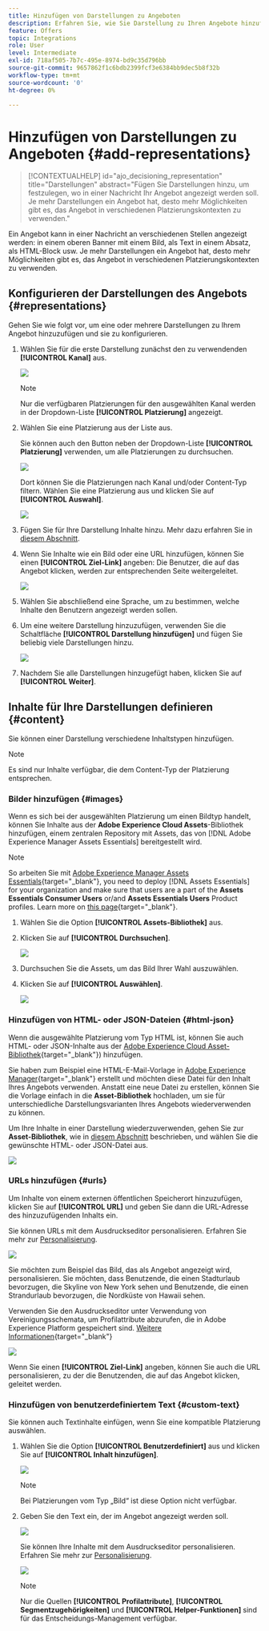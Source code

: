 ```yaml
---
title: Hinzufügen von Darstellungen zu Angeboten
description: Erfahren Sie, wie Sie Darstellung zu Ihren Angebote hinzufügen können
feature: Offers
topic: Integrations
role: User
level: Intermediate
exl-id: 718af505-7b7c-495e-8974-bd9c35d796bb
source-git-commit: 9657862f1c6bdb2399fcf3e6384bb9dec5b8f32b
workflow-type: tm+mt
source-wordcount: '0'
ht-degree: 0%

---
```


# Hinzufügen von Darstellungen zu Angeboten {#add-representations}

>[!CONTEXTUALHELP]
>id="ajo_decisioning_representation"
>title="Darstellungen"
>abstract="Fügen Sie Darstellungen hinzu, um festzulegen, wo in einer Nachricht Ihr Angebot angezeigt werden soll. Je mehr Darstellungen ein Angebot hat, desto mehr Möglichkeiten gibt es, das Angebot in verschiedenen Platzierungskontexten zu verwenden."

Ein Angebot kann in einer Nachricht an verschiedenen Stellen angezeigt werden: in einem oberen Banner mit einem Bild, als Text in einem Absatz, als HTML-Block usw. Je mehr Darstellungen ein Angebot hat, desto mehr Möglichkeiten gibt es, das Angebot in verschiedenen Platzierungskontexten zu verwenden.

## Konfigurieren der Darstellungen des Angebots {#representations}

Gehen Sie wie folgt vor, um eine oder mehrere Darstellungen zu Ihrem Angebot hinzuzufügen und sie zu konfigurieren.

1. Wählen Sie für die erste Darstellung zunächst den zu verwendenden **[!UICONTROL Kanal]** aus.

   ![](../assets/channel-placement.png)

   >[!NOTE]
   >
   >Nur die verfügbaren Platzierungen für den ausgewählten Kanal werden in der Dropdown-Liste **[!UICONTROL Platzierung]** angezeigt.

1. Wählen Sie eine Platzierung aus der Liste aus.

   Sie können auch den Button neben der Dropdown-Liste **[!UICONTROL Platzierung]** verwenden, um alle Platzierungen zu durchsuchen.

   ![](../assets/browse-button-placements.png)

   Dort können Sie die Platzierungen nach Kanal und/oder Content-Typ filtern. Wählen Sie eine Platzierung aus und klicken Sie auf **[!UICONTROL Auswahl]**.

   ![](../assets/browse-placements.png)

1. Fügen Sie für Ihre Darstellung Inhalte hinzu. Mehr dazu erfahren Sie in [diesem Abschnitt](#content).

1. Wenn Sie Inhalte wie ein Bild oder eine URL hinzufügen, können Sie einen **[!UICONTROL Ziel-Link]** angeben: Die Benutzer, die auf das Angebot klicken, werden zur entsprechenden Seite weitergeleitet.

   ![](../assets/offer-destination-link.png)

1. Wählen Sie abschließend eine Sprache, um zu bestimmen, welche Inhalte den Benutzern angezeigt werden sollen.

1. Um eine weitere Darstellung hinzuzufügen, verwenden Sie die Schaltfläche **[!UICONTROL Darstellung hinzufügen]** und fügen Sie beliebig viele Darstellungen hinzu.

   ![](../assets/offer-add-representation.png)

1. Nachdem Sie alle Darstellungen hinzugefügt haben, klicken Sie auf **[!UICONTROL Weiter]**.

## Inhalte für Ihre Darstellungen definieren {#content}

Sie können einer Darstellung verschiedene Inhaltstypen hinzufügen.

>[!NOTE]
>
>Es sind nur Inhalte verfügbar, die dem Content-Typ der Platzierung entsprechen.

### Bilder hinzufügen {#images}

Wenn es sich bei der ausgewählten Platzierung um einen Bildtyp handelt, können Sie Inhalte aus der **Adobe Experience Cloud Assets**-Bibliothek hinzufügen, einem zentralen Repository mit Assets, das von [!DNL Adobe Experience Manager Assets Essentials] bereitgestellt wird.

>[!NOTE]
>
> So arbeiten Sie mit [Adobe Experience Manager Assets Essentials](https://experienceleague.adobe.com/docs/experience-manager-assets-essentials/help/introduction.html?lang=de){target="_blank"}, you need to deploy [!DNL Assets Essentials] for your organization and make sure that users are a part of the **Assets Essentials Consumer Users** or/and **Assets Essentials Users** Product profiles. Learn more on [this page](https://experienceleague.adobe.com/docs/experience-manager-assets-essentials/help/get-started-admins/deploy-administer.html?lang=de){target="_blank"}.

1. Wählen Sie die Option **[!UICONTROL Assets-Bibliothek]** aus.

1. Klicken Sie auf **[!UICONTROL Durchsuchen]**.

   ![](../assets/offer-browse-asset-library.png)

1. Durchsuchen Sie die Assets, um das Bild Ihrer Wahl auszuwählen.

1. Klicken Sie auf **[!UICONTROL Auswählen]**.

   ![](../assets/offer-select-asset.png)

### Hinzufügen von HTML- oder JSON-Dateien {#html-json}

Wenn die ausgewählte Platzierung vom Typ HTML ist, können Sie auch HTML- oder JSON-Inhalte aus der [Adobe Experience Cloud Asset-Bibliothek](https://experienceleague.adobe.com/docs/experience-manager-assets-essentials/help/introduction.html?lang=de){target="_blank"}) hinzufügen.

Sie haben zum Beispiel eine HTML-E-Mail-Vorlage in [Adobe Experience Manager](https://experienceleague.adobe.com/docs/experience-manager.html?lang=de){target="_blank"} erstellt und möchten diese Datei für den Inhalt Ihres Angebots verwenden. Anstatt eine neue Datei zu erstellen, können Sie die Vorlage einfach in die **Asset-Bibliothek** hochladen, um sie für unterschiedliche Darstellungsvarianten Ihres Angebots wiederverwenden zu können.

Um Ihre Inhalte in einer Darstellung wiederzuverwenden, gehen Sie zur **Asset-Bibliothek**, wie in [diesem Abschnitt](#images) beschrieben, und wählen Sie die gewünschte HTML- oder JSON-Datei aus.

![](../assets/offer-browse-asset-library-json.png)

### URLs hinzufügen {#urls}

Um Inhalte von einem externen öffentlichen Speicherort hinzuzufügen, klicken Sie auf **[!UICONTROL URL]** und geben Sie dann die URL-Adresse des hinzuzufügenden Inhalts ein.

Sie können URLs mit dem Ausdruckseditor personalisieren. Erfahren Sie mehr zur [Personalisierung](../../personalization/personalize.md#use-expression-editor).

![](../assets/offer-content-url.png)

Sie möchten zum Beispiel das Bild, das als Angebot angezeigt wird, personalisieren. Sie möchten, dass Benutzende, die einen Stadturlaub bevorzugen, die Skyline von New York sehen und Benutzende, die einen Strandurlaub bevorzugen, die Nordküste von Hawaii sehen.

Verwenden Sie den Ausdruckseditor unter Verwendung von Vereinigungsschemata, um Profilattribute abzurufen, die in Adobe Experience Platform gespeichert sind. [Weitere Informationen](https://experienceleague.adobe.com/docs/experience-platform/profile/union-schemas/union-schemas-overview.html?lang=de){target="_blank"}

![](../assets/offer-content-url-personalization.png)

Wenn Sie einen **[!UICONTROL Ziel-Link]** angeben, können Sie auch die URL personalisieren, zu der die Benutzenden, die auf das Angebot klicken, geleitet werden.

### Hinzufügen von benutzerdefiniertem Text {#custom-text}

Sie können auch Textinhalte einfügen, wenn Sie eine kompatible Platzierung auswählen.

1. Wählen Sie die Option **[!UICONTROL Benutzerdefiniert]** aus und klicken Sie auf **[!UICONTROL Inhalt hinzufügen]**.

   ![](../assets/offer-add-content.png)

   >[!NOTE]
   >
   >Bei Platzierungen vom Typ „Bild“ ist diese Option nicht verfügbar.

1. Geben Sie den Text ein, der im Angebot angezeigt werden soll.

   ![](../assets/offer-text-content.png)

   Sie können Ihre Inhalte mit dem Ausdruckseditor personalisieren. Erfahren Sie mehr zur [Personalisierung](../../personalization/personalize.md#use-expression-editor).

   ![](../assets/offer-personalization.png)

   >[!NOTE]
   >
   >Nur die Quellen **[!UICONTROL Profilattribute]**, **[!UICONTROL Segmentzugehörigkeiten]** und **[!UICONTROL Helper-Funktionen]** sind für das Entscheidungs-Management verfügbar.

